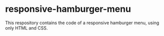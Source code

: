 # responsive-hamburger-menu
This respository contains the code of a responsive hamburger menu, using only HTML and CSS. 
